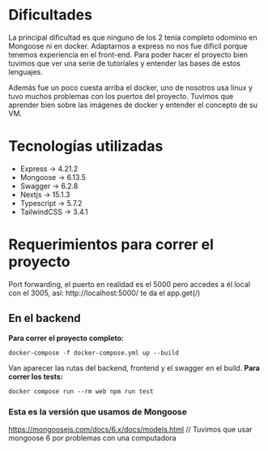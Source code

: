 # Dificultades
La principal dificultad es que ninguno de los 2 tenía completo odominio en Mongoose ni en docker. Adaptarnos a express no nos fue díficil porque tenemos experiencia en el front-end. Para poder hacer el proyecto bien tuvimos que ver una serie de tutoriales y entender las bases de estos lenguajes.

Además fue un poco cuesta arriba el docker, uno de nosotros usa linux y tuvo muchos problemas con los puertos del proyecto. Tuvimos que aprender bien sobre las imágenes de docker y entender el concepto de su VM.

# Tecnologías utilizadas
- Express -> 4.21.2
- Mongoose -> 6.13.5
- Swagger -> 6.2.8
- Nextjs -> 15.1.3
- Typescript -> 5.7.2
- TailwindCSS -> 3.4.1

# Requerimientos para correr el proyecto
Port forwarding, el puerto en realidad es el 5000 pero accedes a él local con el 3005,
así: http://localhost:5000/ te da el app.get(/)

## En el backend
**Para correr el proyecto completo:**
```
docker-compose -f docker-compose.yml up --build
```
Van aparecer las rutas del backend, frontend y el swagger en el build.
**Para correr los tests:**
```
docker compose run --rm web npm run test
```
### Esta es la versión que usamos de Mongoose
https://mongoosejs.com/docs/6.x/docs/models.html // Tuvimos que usar mongoose 6 por problemas con una computadora
